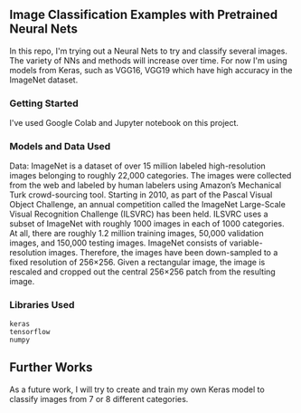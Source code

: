 ## Image Classification Examples with Pretrained Neural Nets

In this repo, I'm trying out a Neural Nets to try and classify several images. The variety of NNs and methods will increase over time. For now I'm using models from Keras, such as VGG16, VGG19 which have high accuracy in the ImageNet dataset.

### Getting Started

I've used Google Colab and Jupyter notebook on this project. 

### Models and Data Used

Data: ImageNet is a dataset of over 15 million labeled high-resolution images belonging to roughly 22,000 categories. The images were collected from the web and labeled by human labelers using Amazon’s Mechanical Turk crowd-sourcing tool. Starting in 2010, as part of the Pascal Visual Object Challenge, an annual competition called the ImageNet Large-Scale Visual Recognition Challenge (ILSVRC) has been held. ILSVRC uses a subset of ImageNet with roughly 1000 images in each of 1000 categories. At all, there are roughly 1.2 million training images, 50,000 validation images, and 150,000 testing images. ImageNet consists of variable-resolution images. Therefore, the images have been down-sampled to a fixed resolution of 256×256. Given a rectangular image, the image is rescaled and cropped out the central 256×256 patch from the resulting image.

### Libraries Used 

```
keras
tensorflow
numpy
```

## Further Works
As a future work, I will try to create and train my own Keras model to classify images from 7 or 8 different categories.

